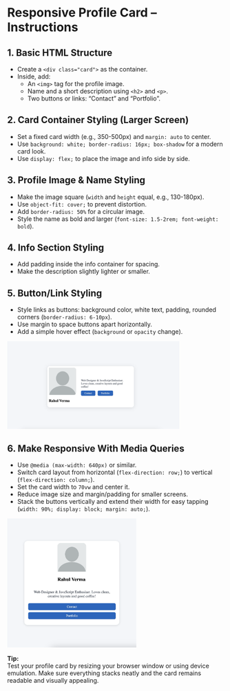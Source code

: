 # Responsive Profile Card – Instructions 

## 1. Basic HTML Structure
- Create a `<div class="card">` as the container.
- Inside, add:
  - An `<img>` tag for the profile image.
  - Name and a short description using `<h2>` and `<p>`.
  - Two buttons or links: “Contact” and “Portfolio”.

## 2. Card Container Styling (Larger Screen)
- Set a fixed card width (e.g., 350-500px) and `margin: auto` to center.
- Use `background: white; border-radius: 16px; box-shadow` for a modern card look.
- Use `display: flex;` to place the image and info side by side.

## 3. Profile Image & Name Styling
- Make the image square (`width` and `height` equal, e.g., 130-180px).
- Use `object-fit: cover;` to prevent distortion.
- Add `border-radius: 50%` for a circular image.
- Style the name as bold and larger (`font-size: 1.5-2rem; font-weight: bold`).

## 4. Info Section Styling
- Add padding inside the info container for spacing.
- Make the description slightly lighter or smaller.

## 5. Button/Link Styling
- Style links as buttons: background color, white text, padding, rounded corners (`border-radius: 6-10px`).
- Use margin to space buttons apart horizontally.
- Add a simple hover effect (`background` or `opacity` change).

<img src="./Assests/Large-Screen.png" alt="alt text" width="400"/>

## 6. Make Responsive With Media Queries
- Use `@media (max-width: 640px)` or similar.
- Switch card layout from horizontal (`flex-direction: row;`) to vertical (`flex-direction: column;`).
- Set the card width to `70vw` and center it.
- Reduce image size and margin/padding for smaller screens.
- Stack the buttons vertically and extend their width for easy tapping (`width: 90%; display: block; margin: auto;`).

<img src="./Assests/Small-Screen.png" alt="alt text" width="300"/>

**Tip:**  
Test your profile card by resizing your browser window or using device emulation. Make sure everything stacks neatly and the card remains readable and visually appealing.
